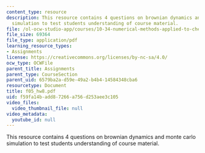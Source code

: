 ```yaml
---
content_type: resource
description: This resource contains 4 questions on brownian dynamics and monte carlo
  simulation to test students understanding of course material.
file: /ol-ocw-studio-app/courses/10-34-numerical-methods-applied-to-chemical-engineering-fall-2005/f59fa14badd87266a756d253aee3c105_f05_hw8.pdf
file_size: 69364
file_type: application/pdf
learning_resource_types:
- Assignments
license: https://creativecommons.org/licenses/by-nc-sa/4.0/
ocw_type: OCWFile
parent_title: Assignments
parent_type: CourseSection
parent_uid: 6579ba2a-d59e-49a2-b4b4-14584348cba6
resourcetype: Document
title: f05_hw8.pdf
uid: f59fa14b-add8-7266-a756-d253aee3c105
video_files:
  video_thumbnail_file: null
video_metadata:
  youtube_id: null
---
```

This resource contains 4 questions on brownian dynamics and monte carlo simulation to test students understanding of course material.
